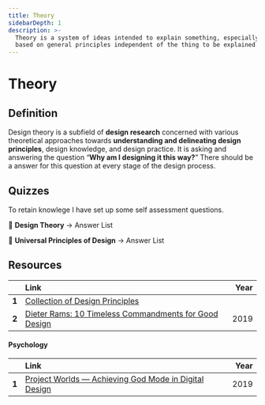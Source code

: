 ```yaml
---
title: Theory
sidebarDepth: 1
description: >-
  Theory is a system of ideas intended to explain something, especially one
  based on general principles independent of the thing to be explained.
---
```


# Theory

## Definition

Design theory is a subfield of **design research** concerned with various theoretical approaches towards **understanding and delineating design principles**, design knowledge, and design practice. It is asking and answering the question “**Why am I designing it this way?**” There should be a answer for this question at every stage of the design process.

## Quizzes

To retain knowlege I have set up some self assessment questions.

📝 **Design Theory** → Answer List

📝 **Universal Principles of Design** → Answer List

## Resources

|  | Link | Year |
| :--- | :--- | ---: |
| **1** | [Collection of Design Principles](https://principles.design/) |  |
| **2** | [Dieter Rams: 10 Timeless Commandments for Good Design](https://www.interaction-design.org/literature/article/dieter-rams-10-timeless-commandments-for-good-design) | 2019 |

#### Psychology

|  | Link | Year |
| :--- | :--- | ---: |
| **1** | [Project Worlds — Achieving God Mode in Digital Design](https://uxdesign.cc/project-worlds-achieving-god-mode-in-digital-design-b7242dbe5770) | 2019 |

